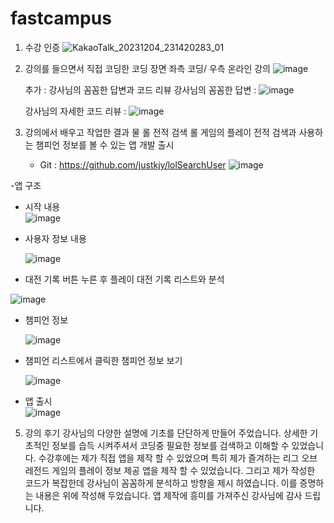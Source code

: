 # fastcampus
1. 수강 인증
![KakaoTalk_20231204_231420283_01](https://github.com/justkjy/fastcampus/assets/150637462/94b0863e-3a50-428a-a037-08e96c3838ed)

2. 강의를 들으면서 직접 코딩한 코딩 장면
   좌측 코딩/ 우측 온라인 강의
   ![image](https://github.com/justkjy/fastcampus/assets/150637462/3ef59925-5b0a-4679-847e-3f8fb14a8faa)

   추가 : 강사님의 꼼꼼한 답변과 코드 리뷰
   강사님의 꼼꼼한 답변 :
   ![image](https://github.com/justkjy/fastcampus/assets/150637462/61cd24b4-07cb-4632-8e41-b90a97be5efa)
 
   강사님의 자세한 코드 리뷰 :
    ![image](https://github.com/justkjy/fastcampus/assets/150637462/cd989c18-8ac4-42a8-a55b-bdfd9bbfb34c)
   
   
4. 강의에서 배우고 작업한 결과 물
   롤 전적 검색 
   롤 게임의 플레이 전적 검색과 사용하는 챔피언 정보를 볼 수 있는 앱 개발 출시 
   
   - Git : https://github.com/justkjy/lolSearchUser
      ![image](https://github.com/justkjy/fastcampus/assets/150637462/23bb96ec-fd18-48ba-9ecb-fd6f285fc212)

  -앱 구조 
   * 시작 내용  
    ![image](https://github.com/justkjy/fastcampus/assets/150637462/ad9721dd-eb5f-4e91-bdf5-0ef8a781bdbb)

   * 사용자 정보 내용
     
     ![image](https://github.com/justkjy/fastcampus/assets/150637462/47c54754-7ba3-4a07-8996-0d9fcf596407)
     
   * 대전 기록 버튼 누른 후 플레이 대전 기록 리스트와 분석
     
   ![image](https://github.com/justkjy/fastcampus/assets/150637462/3fa9c587-5ebc-4d9d-b07c-77ff6009e3e6)


   * 챔피언 정보
     
     ![image](https://github.com/justkjy/fastcampus/assets/150637462/71fd1c26-9d9c-4ea1-92fb-64627d173231)
     

   * 챔피언 리스트에서 클릭한 챔피언 정보 보기
     
     ![image](https://github.com/justkjy/fastcampus/assets/150637462/ebb15a30-899b-4b95-a77c-093f68200f9d)

  

  - 앱 출시  
  ![image](https://github.com/justkjy/fastcampus/assets/150637462/fc7ab5b6-6d40-49bf-91ad-3bcbfce0264a)

5. 강의 후기
   강사님의 다양한 설명에 기초를 단단하게 만들어 주었습니다. 상세한 기초적인 정보를 습득 시켜주셔서 코딩중 필요한 정보를 검색하고 이해할 수 있었습니다.
   수강후에는 제가 직접 앱을 제작 할 수 있었으며 특히 제가 즐겨하는 리그 오브 레전드 게임의 플레이 정보 제공 앱을 제작 할 수 있었습니다.
   그리고 제가 작성한 코드가 복잡한데 강사님이 꼼꼼하게 분석하고 방향을 제시 하였습니다. 이를 증명하는 내용은 위에 작성해 두었습니다.
   앱 제작에 흥미를 가져주신 강사님에 감사 드립니다.
   
   
